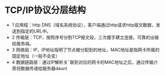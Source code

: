 # TCP/IP协议分层结构
- 1 应用程：http DNS（域名系统协议），客户端通过http请求http报文数据，发送到指定的URL中。
- 2 传输层：TCP，按照序号分割TCP报文段，三次握手建立连接，可靠的出输给服务端。
- 3 网络层：IP，IP地址指明了节点被分配到的地址，MAC地址是指网卡所属的固定地址（一般不会变）
- 4 数据链路层：通过IP解析关˝联到对应的网卡的MAC地址之后，通过传输介质将数据传递给服务器daunt